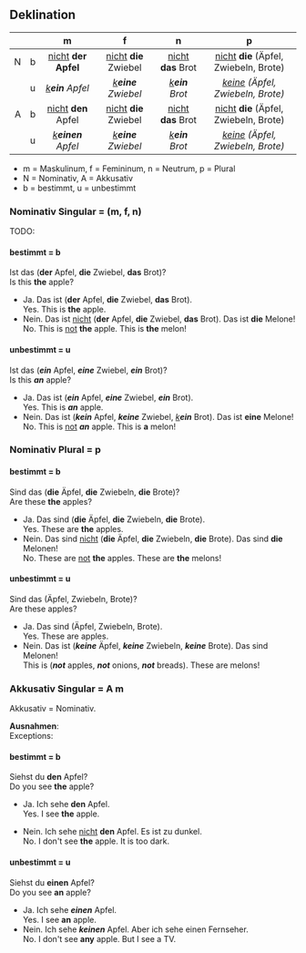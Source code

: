 ## Deklination

|      |       |                  m                 |                        f             |                     n             |                      p                           |
|-----:|-------|:----------------------------------:|:------------------------------------:|:---------------------------------:|:------------------------------------------------:|
|   N  |  b    | <u>nicht</u> **der** <b>Apfel</b>        |    <u>nicht</u> **die** Zwiebel      |      <u>nicht</u> **das** Brot    |   <u>nicht</u> **die** (Äpfel, Zwiebeln, Brote)  |
|      |  u    | <u><i>k</i></u>***ein*** *Apfel*   | <u><i>k</i></u>***eine*** *Zwiebel*  | <u><i>k</i></u>***ein*** *Brot*   | <u><i>keine</i></u> *(Äpfel, Zwiebeln, Brote)*   |
|   A  |  b    |   <u>nicht</u> **den**       Apfel |    <u>nicht</u> **die**  Zwiebel     |   <u>nicht</u> **das**       Brot |    <u>nicht</u> **die** (Äpfel, Zwiebeln, Brote) |
|      |  u    | <u><i>k</i></u>***einen*** *Apfel* |  <u><i>k</i></u>***eine*** *Zwiebel* | <u><i>k</i></u>***ein***  *Brot*  |   <u><i>keine</i></u> *(Äpfel, Zwiebeln, Brote)* |

* m = Maskulinum, f = Femininum, n = Neutrum, p = Plural
* N = Nominativ, A = Akkusativ
* b = bestimmt, u = unbestimmt

### Nominativ Singular = (m, f, n)


<r>TODO:</r>


#### bestimmt = b

Ist das (**der** Apfel, **die** Zwiebel, **das** Brot)?<br>
    Is this **the** apple?

- Ja. Das ist (**der** Apfel, **die** Zwiebel, **das** Brot).<br>
    Yes. This is **the** apple.
- Nein. Das ist <u>nicht</u> (**der** Apfel, **die** Zwiebel, **das** Brot). Das ist **die** Melone!<br>
    No. This is <u>not</u> **the** apple. This is **the** melon!

#### unbestimmt = u

Ist das (***ein*** Apfel, ***eine*** Zwiebel, ***ein*** Brot)?<br>
    Is this ***an*** apple?

- Ja. Das ist (***ein*** Apfel, ***eine*** Zwiebel, ***ein*** Brot).<br>
    Yes. This is ***an*** apple.
- Nein. Das ist (***kein*** Apfel, ***keine*** Zwiebel, <u><i>k</i></u>***ein*** Brot). Das ist **eine** Melone!<br>
    No. This is <u>not</u> ***an*** apple. This is **a** melon!

### Nominativ Plural = p

#### bestimmt = b

Sind das (**die** Äpfel, **die** Zwiebeln, **die** Brote)?<br>
    Are these **the** apples?

- Ja. Das sind (**die** Äpfel, **die** Zwiebeln, **die** Brote).<br>
    Yes. These are **the** apples.
- Nein. Das sind <u>nicht</u> (**die** Äpfel, **die** Zwiebeln, **die** Brote). Das sind **die** Melonen!<br>
    No. These are <u>not</u> **the** apples. These are **the** melons!

#### unbestimmt = u 

Sind das (Äpfel, Zwiebeln, Brote)?<br>
    Are these apples?

- Ja. Das sind (Äpfel, Zwiebeln, Brote).<br>
    Yes. These are apples.
- Nein. Das ist (***keine*** Äpfel, ***keine*** Zwiebeln, ***keine*** Brote). Das sind Melonen!<br>
    This is (***not*** apples, ***not*** onions, ***not*** breads). These are melons!

### Akkusativ Singular = A m

Akkusativ = Nominativ.

**Ausnahmen**:<br>
Exceptions:

#### bestimmt = b

Siehst du **den** Apfel?<br>
    Do you see **the** apple?

- Ja. Ich sehe **den** Apfel.<br>
    Yes. I see **the** apple.

- Nein. Ich sehe <u>nicht</u> **den** Apfel. Es ist zu dunkel.<br>
    No. I don't see **the** apple. It is too dark.

#### unbestimmt = u

Siehst du **einen** Apfel?<br>
    Do you see **an** apple?

- Ja. Ich sehe ***einen*** Apfel.<br>
    Yes. I see **an** apple.
- Nein. Ich sehe ***keinen*** Apfel. Aber ich sehe einen Fernseher.<br>
    No. I don't see **any** apple. But I see a TV.

